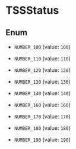 

# TSSStatus

## Enum


* `NUMBER_100` (value: `100`)

* `NUMBER_110` (value: `110`)

* `NUMBER_120` (value: `120`)

* `NUMBER_130` (value: `130`)

* `NUMBER_140` (value: `140`)

* `NUMBER_160` (value: `160`)

* `NUMBER_170` (value: `170`)

* `NUMBER_180` (value: `180`)

* `NUMBER_190` (value: `190`)




